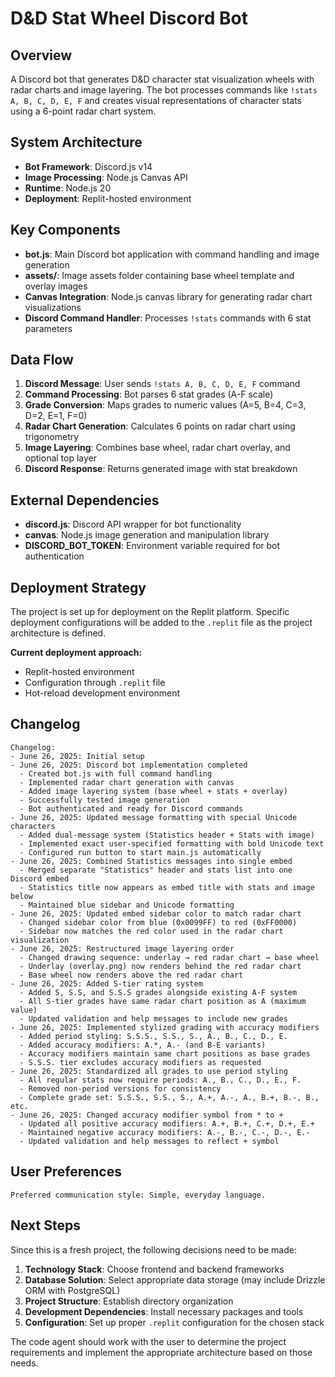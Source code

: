 # D&D Stat Wheel Discord Bot

## Overview

A Discord bot that generates D&D character stat visualization wheels with radar charts and image layering. The bot processes commands like `!stats A, B, C, D, E, F` and creates visual representations of character stats using a 6-point radar chart system.

## System Architecture

- **Bot Framework**: Discord.js v14
- **Image Processing**: Node.js Canvas API
- **Runtime**: Node.js 20
- **Deployment**: Replit-hosted environment

## Key Components

- **bot.js**: Main Discord bot application with command handling and image generation
- **assets/**: Image assets folder containing base wheel template and overlay images
- **Canvas Integration**: Node.js canvas library for generating radar chart visualizations
- **Discord Command Handler**: Processes `!stats` commands with 6 stat parameters

## Data Flow

1. **Discord Message**: User sends `!stats A, B, C, D, E, F` command
2. **Command Processing**: Bot parses 6 stat grades (A-F scale)
3. **Grade Conversion**: Maps grades to numeric values (A=5, B=4, C=3, D=2, E=1, F=0)
4. **Radar Chart Generation**: Calculates 6 points on radar chart using trigonometry
5. **Image Layering**: Combines base wheel, radar chart overlay, and optional top layer
6. **Discord Response**: Returns generated image with stat breakdown

## External Dependencies

- **discord.js**: Discord API wrapper for bot functionality
- **canvas**: Node.js image generation and manipulation library
- **DISCORD_BOT_TOKEN**: Environment variable required for bot authentication

## Deployment Strategy

The project is set up for deployment on the Replit platform. Specific deployment configurations will be added to the `.replit` file as the project architecture is defined.

**Current deployment approach:**
- Replit-hosted environment
- Configuration through `.replit` file
- Hot-reload development environment

## Changelog

```
Changelog:
- June 26, 2025: Initial setup
- June 26, 2025: Discord bot implementation completed
  - Created bot.js with full command handling
  - Implemented radar chart generation with canvas
  - Added image layering system (base wheel + stats + overlay)
  - Successfully tested image generation
  - Bot authenticated and ready for Discord commands
- June 26, 2025: Updated message formatting with special Unicode characters
  - Added dual-message system (Statistics header + Stats with image)
  - Implemented exact user-specified formatting with bold Unicode text
  - Configured run button to start main.js automatically
- June 26, 2025: Combined Statistics messages into single embed
  - Merged separate "Statistics" header and stats list into one Discord embed
  - Statistics title now appears as embed title with stats and image below
  - Maintained blue sidebar and Unicode formatting
- June 26, 2025: Updated embed sidebar color to match radar chart
  - Changed sidebar color from blue (0x0099FF) to red (0xFF0000)
  - Sidebar now matches the red color used in the radar chart visualization
- June 26, 2025: Restructured image layering order
  - Changed drawing sequence: underlay → red radar chart → base wheel
  - Underlay (overlay.png) now renders behind the red radar chart
  - Base wheel now renders above the red radar chart
- June 26, 2025: Added S-tier rating system
  - Added S, S.S, and S.S.S grades alongside existing A-F system
  - All S-tier grades have same radar chart position as A (maximum value)
  - Updated validation and help messages to include new grades
- June 26, 2025: Implemented stylized grading with accuracy modifiers
  - Added period styling: S.S.S., S.S., S., A., B., C., D., E.
  - Added accuracy modifiers: A.*, A.- (and B-E variants)
  - Accuracy modifiers maintain same chart positions as base grades
  - S.S.S. tier excludes accuracy modifiers as requested
- June 26, 2025: Standardized all grades to use period styling
  - All regular stats now require periods: A., B., C., D., E., F.
  - Removed non-period versions for consistency
  - Complete grade set: S.S.S., S.S., S., A.+, A.-, A., B.+, B.-, B., etc.
- June 26, 2025: Changed accuracy modifier symbol from * to +
  - Updated all positive accuracy modifiers: A.+, B.+, C.+, D.+, E.+
  - Maintained negative accuracy modifiers: A.-, B.-, C.-, D.-, E.-
  - Updated validation and help messages to reflect + symbol
```

## User Preferences

```
Preferred communication style: Simple, everyday language.
```

## Next Steps

Since this is a fresh project, the following decisions need to be made:

1. **Technology Stack**: Choose frontend and backend frameworks
2. **Database Solution**: Select appropriate data storage (may include Drizzle ORM with PostgreSQL)
3. **Project Structure**: Establish directory organization
4. **Development Dependencies**: Install necessary packages and tools
5. **Configuration**: Set up proper `.replit` configuration for the chosen stack

The code agent should work with the user to determine the project requirements and implement the appropriate architecture based on those needs.